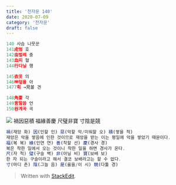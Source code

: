 ```yaml
---
title: '천자문 140'
date: 2020-07-09
category: '천자문'
draft: false
---
```

<?xml version="1.0" encoding="UTF-8"?>


```js
140 사슴 나뭇꾼
141虍범 호
142虫벌레 충
143血피 혈
144行다닐 행

145衣옷 의
146襾덮을 아
1477획 →見볼 견

148角뿔 각
149言말씀 언
150谷계곡 곡
```
![](https://i.ibb.co/ygY0w84/2020-07-09-11-29-49.png)
禍因惡積  福緣善慶
尺璧非寶  寸陰是競
```js
禍(재앙 화) 因(인할 인) 惡(악할 악/미워할 오) 積(쌓을 적)
재앙은 악을 쌓음에 인한 것이므로 재앙을 받는 이는 평일에 악을 쌓았기 때문이다.
福(복 복) 緣(인연 연) 善(착할 선) 慶(경사 경)
복은 착한 일에서 오는 것이니 착한 일을 하면 경사가 온다.
尺(자 척) 璧(구슬 벽) 非(아닐 비) 寶(보배 보)
한 자 되는 구슬이라고 해서 결코 보배라고는 할 수 없다.
寸(마디 촌) 陰(그늘 음) 是(옳을/이 시) 競(다툴 경)
```
> Written with [StackEdit](https://stackedit.io/).
<!--stackedit_data:
eyJoaXN0b3J5IjpbLTIwNzE3NDIwNTAsNTk0NDk0ODQ5XX0=
-->